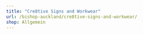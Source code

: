 ```yaml
---
title: "Cre8tive Signs and Workwear"
url: /bishop-auckland/cre8tive-signs-and-workwear/
shop: Allgemein
---
```

